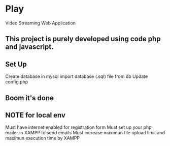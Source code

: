# Play
Video Streaming Web Application

## This project is purely developed using code php and javascript.

## Set Up
Create database in mysql
import database (.sql) file from db
Update config.php

## Boom it's done

## NOTE for local env
Must have internet enabled for registration form
Must set up your php mailer in XAMPP to send emails
Must increase maximun file upload limit and maximun execution time by XAMPP
